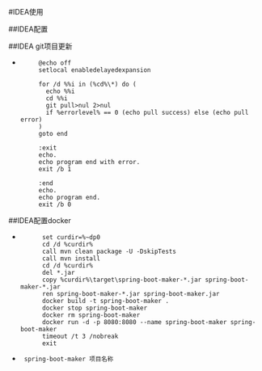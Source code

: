 #IDEA使用

##IDEA配置


##IDEA  git项目更新
*          @echo off
           setlocal enabledelayedexpansion
           
           for /d %%i in (%cd%\*) do (
             echo %%i
             cd %%i
             git pull>nul 2>nul
             if %errorlevel% == 0 (echo pull success) else (echo pull error)
           )
           goto end
           
           :exit
           echo.
           echo program end with error.
           exit /b 1
           
           :end
           echo.
           echo program end.
           exit /b 0

##IDEA配置docker
*           set curdir=%~dp0
            cd /d %curdir%
            call mvn clean package -U -DskipTests
            call mvn install
            cd /d %curdir%
            del *.jar
            copy %curdir%\target\spring-boot-maker-*.jar spring-boot-maker-*.jar
            ren spring-boot-maker-*.jar spring-boot-maker.jar
            docker build -t spring-boot-maker .
            docker stop spring-boot-maker
            docker rm spring-boot-maker
            docker run -d -p 8080:8080 --name spring-boot-maker spring-boot-maker
            timeout /t 3 /nobreak
            exit
*      spring-boot-maker 项目名称